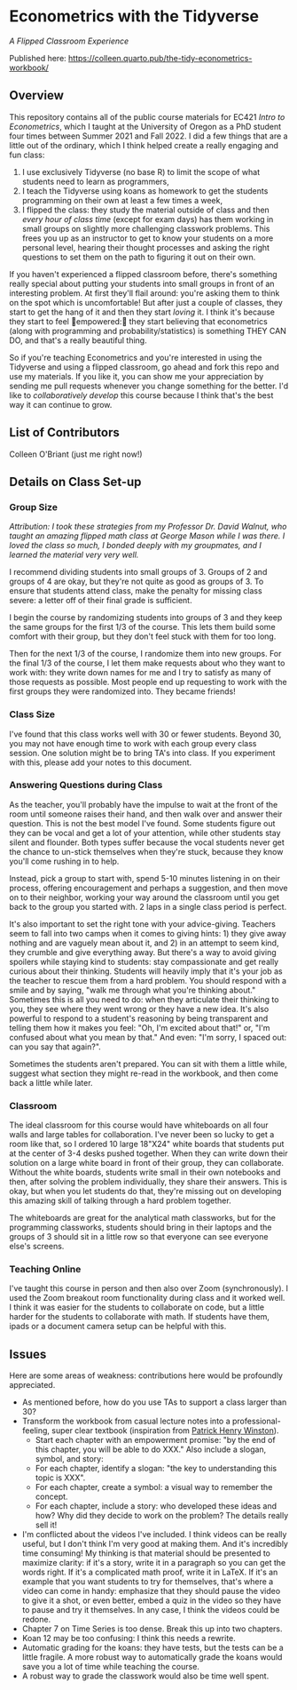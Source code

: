 # Econometrics with the Tidyverse

*A Flipped Classroom Experience*

Published here: https://colleen.quarto.pub/the-tidy-econometrics-workbook/

## Overview

This repository contains all of the public course materials for EC421 *Intro to Econometrics*, which I taught at the University of Oregon as a PhD student four times between Summer 2021 and Fall 2022. I did a few things that are a little out of the ordinary, which I think helped create a really engaging and fun class:

1. I use exclusively Tidyverse (no base R) to limit the scope of what students need to learn as programmers, 
2. I teach the Tidyverse using koans as homework to get the students programming on their own at least a few times a week,
3. I flipped the class: they study the material outside of class and then *every hour of class time* (except for exam days) has them working in small groups on slightly more challenging classwork problems. This frees you up as an instructor to get to know your students on a more personal level, hearing their thought processes and asking the right questions to set them on the path to figuring it out on their own.

If you haven't experienced a flipped classroom before, there's something really special about putting your students into small groups in front of an interesting problem. At first they'll flail around: you're asking them to think on the spot which is uncomfortable! But after just a couple of classes, they start to get the hang of it and then they start *loving* it. I think it's because they start to feel 🌟empowered:🌟 they start believing that econometrics (along with programming and probability/statistics) is something THEY CAN DO, and that's a really beautiful thing.

So if you're teaching Econometrics and you're interested in using the Tidyverse and using a flipped classroom, go ahead and fork this repo and use my materials. If you like it, you can show me your appreciation by sending me pull requests whenever you change something for the better. I'd like to *collaboratively develop* this course because I think that's the best way it can continue to grow.

## List of Contributors

Colleen O'Briant (just me right now!)

## Details on Class Set-up

### Group Size

*Attribution: I took these strategies from my Professor Dr. David Walnut, who taught an amazing flipped math class at George Mason while I was there. I loved the class so much, I bonded deeply with my groupmates, and I learned the material very very well.*

I recommend dividing students into small groups of 3. Groups of 2 and groups of 4 are okay, but they're not quite as good as groups of 3. To ensure that students attend class, make the penalty for missing class severe: a letter off of their final grade is sufficient.

I begin the course by randomizing students into groups of 3 and they keep the same groups for the first 1/3 of the course. This lets them build some comfort with their group, but they don't feel stuck with them for too long.

Then for the next 1/3 of the course, I randomize them into new groups. For the final 1/3 of the course, I let them make requests about who they want to work with: they write down names for me and I try to satisfy as many of those requests as possible. Most people end up requesting to work with the first groups they were randomized into. They became friends!

### Class Size

I've found that this class works well with 30 or fewer students. Beyond 30, you may not have enough time to work with each group every class session. One solution might be to bring TA's into class. If you experiment with this, please add your notes to this document.

### Answering Questions during Class

As the teacher, you'll probably have the impulse to wait at the front of the room until someone raises their hand, and then walk over and answer their question. This is not the best model I've found. Some students figure out they can be vocal and get a lot of your attention, while other students stay silent and flounder. Both types suffer because the vocal students never get the chance to un-stick themselves when they're stuck, because they know you'll come rushing in to help.

Instead, pick a group to start with, spend 5-10 minutes listening in on their process, offering encouragement and perhaps a suggestion, and then move on to their neighbor, working your way around the classroom until you get back to the group you started with. 2 laps in a single class period is perfect. 

It's also important to set the right tone with your advice-giving. Teachers seem to fall into two camps when it comes to giving hints: 1) they give away nothing and are vaguely mean about it, and 2) in an attempt to seem kind, they crumble and give everything away. But there's a way to avoid giving spoilers while staying kind to students: stay compassionate and get really curious about their thinking. Students will heavily imply that it's your job as the teacher to rescue them from a hard problem. You should respond with a smile and by saying, "walk me through what you're thinking about." Sometimes this is all you need to do: when they articulate their thinking to you, they see where they went wrong or they have a new idea. It's also powerful to respond to a student's reasoning by being transparent and telling them how it makes you feel: "Oh, I'm excited about that!" or, "I'm confused about what you mean by that." And even: "I'm sorry, I spaced out: can you say that again?".

Sometimes the students aren't prepared. You can sit with them a little while, suggest what section they might re-read in the workbook, and then come back a little while later.

### Classroom

The ideal classroom for this course would have whiteboards on all four walls and large tables for collaboration. I've never been so lucky to get a room like that, so I ordered 10 large 18"X24" white boards that students put at the center of 3-4 desks pushed together. When they can write down their solution on a large white board in front of their group, they can collaborate. Without the white boards, students write small in their own notebooks and then, after solving the problem individually, they share their answers. This is okay, but when you let students do that, they're missing out on developing this amazing skill of talking through a hard problem together.

The whiteboards are great for the analytical math classworks, but for the programming classworks, students should bring in their laptops and the groups of 3 should sit in a little row so that everyone can see everyone else's screens.

### Teaching Online

I've taught this course in person and then also over Zoom (synchronously). I used the Zoom breakout room functionality during class and it worked well. I think it was easier for the students to collaborate on code, but a little harder for the students to collaborate with math. If students have them, ipads or a document camera setup can be helpful with this.

## Issues

Here are some areas of weakness: contributions here would be profoundly appreciated.

- As mentioned before, how do you use TAs to support a class larger than 30?
- Transform the workbook from casual lecture notes into a professional-feeling, super clear textbook (inspiration from [Patrick Henry Winston](https://www.youtube.com/watch?v=Unzc731iCUY)). 
  - Start each chapter with an empowerment promise: "by the end of this chapter, you will be able to do XXX." Also include a slogan, symbol, and story:
  - For each chapter, identify a slogan: "the key to understanding this topic is XXX".
  - For each chapter, create a symbol: a visual way to remember the concept.
  - For each chapter, include a story: who developed these ideas and how? Why did they decide to work on the problem? The details really sell it!
- I'm conflicted about the videos I've included. I think videos can be really useful, but I don't think I'm very good at making them. And it's incredibly time consuming! My thinking is that material should be presented to maximize clarity: if it's a story, write it in a paragraph so you can get the words right. If it's a complicated math proof, write it in LaTeX. If it's an example that you want students to try for themselves, that's where a video can come in handy: emphasize that they should pause the video to give it a shot, or even better, embed a quiz in the video so they have to pause and try it themselves. In any case, I think the videos could be redone.
- Chapter 7 on Time Series is too dense. Break this up into two chapters.
- Koan 12 may be too confusing: I think this needs a rewrite.
- Automatic grading for the koans: they have tests, but the tests can be a little fragile. A more robust way to automatically grade the koans would save you a lot of time while teaching the course.
- A robust way to grade the classwork would also be time well spent.
